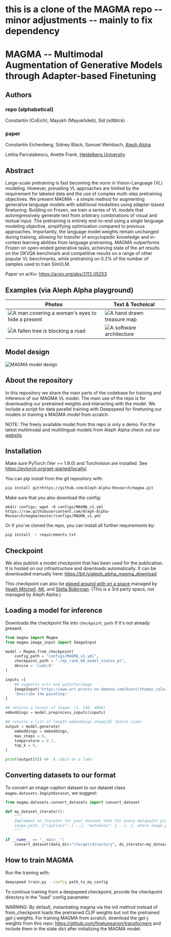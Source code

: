 # this is a clone of the MAGMA repo -- minor adjustments -- mainly to fix dependency
# MAGMA -- Multimodal Augmentation of Generative Models through Adapter-based Finetuning

## Authors

### repo (alphabetical)

Constantin (CoEich), Mayukh (Mayukhdeb), Sid (sdtblck)

### paper

Constantin Eichenberg, Sidney Black, Samuel Weinbach, [Aleph Alpha](https://aleph-alpha.com "Independent AI R&D")

Letitia Parcalabescu, Anette Frank, [Heidelberg University](https://www.cl.uni-heidelberg.de "Computational Linguistics at Heidelberg University")


## Abstract

Large-scale pretraining is fast becoming the norm in Vision-Language (VL) modeling. However, prevailing VL approaches are limited by the requirement for labeled data and the use of complex multi-step pretraining objectives. We present MAGMA - a simple method for augmenting generative language models with additional modalities using adapter-based finetuning. Building on Frozen, we train a series of VL models that autoregressively generate text from arbitrary combinations of visual and textual input. The pretraining is entirely end-to-end using a single language modeling objective, simplifying optimization compared to previous approaches. Importantly, the language model weights remain unchanged during training, allowing for transfer of encyclopedic knowledge and in-context learning abilities from language pretraining. MAGMA outperforms Frozen on open-ended generative tasks, achieving state of the art results on the OKVQA benchmark and competitive results on a range of other popular VL benchmarks, while pretraining on 0.2% of the number of samples used to train SimVLM.

Paper on arXiv: https://arxiv.org/abs/2112.05253

## Examples (via Aleph Alpha playground)

 Photos |  Text & Technical
 --- | ---
 ![A man covering a woman's eyes to hide a present](examples/magma_present.jpg?raw=true "Example_1") |   ![A hand drawn treasure map](examples/magma_treasure.png?raw=true "Example_3")
![A fallen tree is blocking a road](examples/magma_tree.jpg?raw=true "Example_2")   | ![A software architecture](examples/magma_oracle.png?raw=true "Example_4")


 ## Model design

![MAGMA model design](examples/model.jpg?raw=true "MAGMA model design")


## About the repository

In this repository we share the main parts of the codebase for training and inference of our MAGMA VL model. The main use of the repo is for downloading our pretrained weights and interacting with the model. We include a script for data parallel training with Deepspeed for finetuning our models or training a MAGMA model from scratch.

NOTE: The freely available model from this repo is only a demo. For the latest multimodal and multilingual models from Aleph Alpha check out our [website](https://app.aleph-alpha.com "Aleph Alpha").

## Installation

Make sure PyTorch (Ver >= 1.9.0) and Torchvision are installed. See https://pytorch.org/get-started/locally/.

You can pip install from the git repository with:

```bash
pip install git+https://github.com/Aleph-Alpha-Research/magma.git
```

Make sure that you also download the config:
```
mkdir configs; wget -O configs/MAGMA_v1.yml https://raw.githubusercontent.com/Aleph-Alpha-Research/magma/master/configs/MAGMA_v1.yml
```

Or if you've cloned the repo, you can install all further requirements by:

```bash
pip install -r requirements.txt
```

## Checkpoint

We also publish a model checkpoint that has been used for the publication. It is hosted on our infrastructure and downloads automatically. It can be downloaded manually here: https://bit.ly/aleph_alpha_magma_download

This checkpoint can also be [played around with on a space](https://huggingface.co/spaces/EleutherAI/magma) managed by [Heath Mitchell](https://github.com/Heath123), [AK](https://mobile.twitter.com/ak92501), and [Stella Biderman](https://stellabiderman.com). (This is a 3rd party space, not managed by Aleph Alpha.)

## Loading a model for inference

Downloads the checkpoint file into `checkpoint_path` if it's not already present.

```python
from magma import Magma
from magma.image_input import ImageInput

model = Magma.from_checkpoint(
    config_path = "configs/MAGMA_v1.yml",
    checkpoint_path = "./mp_rank_00_model_states.pt",
    device = 'cuda:0'
)

inputs =[
    ## supports urls and path/to/image
    ImageInput('https://www.art-prints-on-demand.com/kunst/thomas_cole/woods_hi.jpg'),
    'Describe the painting:'
]

## returns a tensor of shape: (1, 149, 4096)
embeddings = model.preprocess_inputs(inputs)

## returns a list of length embeddings.shape[0] (batch size)
output = model.generate(
    embeddings = embeddings,
    max_steps = 6,
    temperature = 0.7,
    top_k = 0,
)

print(output[0]) ##  A cabin on a lake
```

## Converting datasets to our format

To convert an image-caption dataset to our dataset class `magma.datasets.ImgCptDataset`, we suggest:

```python
from magma.datasets.convert_datasets import convert_dataset

def my_dataset_iterator():
    """
    Implement an iterator for your dataset that for every datapoint yields a tuple
    image_path, {"captions": [...], "metadata": {...}, }, where image_path is the path to the image as a Path object, captions is a list of caption strings and metadata is an optional field.
    """

if __name__ == "__main__":
    convert_dataset(data_dir="/target/directory", ds_iterator=my_dataset_iterator())

```

## How to train MAGMA

Run the training with:

```bash
deepspeed train.py --config path_to_my_config
```
To continue training from a deepspeed checkpoint, provide the checkpoint directory in the "load" config parameter.

WARNING: By default, instantiating magma via the init method instead of from_checkpoint loads the pretrained CLIP weights but not the pretrained gpt-j weights. For training MAGMA from scratch, download the gpt-j weights from this repo: https://github.com/finetuneanon/transformers and include them in the state dict after initializing the MAGMA model.
